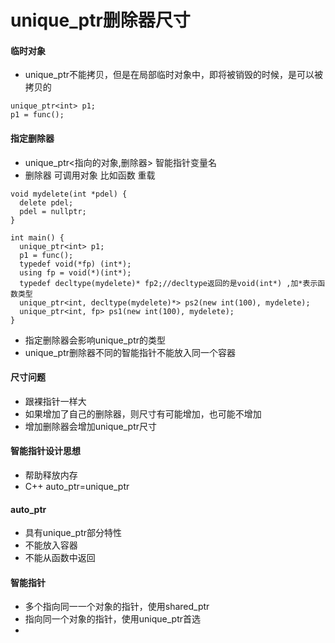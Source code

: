 # unique_ptr删除器尺寸

#### 临时对象
* unique_ptr不能拷贝，但是在局部临时对象中，即将被销毁的时候，是可以被拷贝的

```
unique_ptr<int> p1;
p1 = func();
```

#### 指定删除器
* unique_ptr<指向的对象,删除器> 智能指针变量名
* 删除器 可调用对象 比如函数 重载

```
void mydelete(int *pdel) {
  delete pdel;
  pdel = nullptr;
}

int main() {
  unique_ptr<int> p1;
  p1 = func();
  typedef void(*fp) (int*);
  using fp = void(*)(int*);
  typedef decltype(mydelete)* fp2;//decltype返回的是void(int*) ,加*表示函数类型
  unique_ptr<int, decltype(mydelete)*> ps2(new int(100), mydelete);
  unique_ptr<int, fp> ps1(new int(100), mydelete);
}
```
* 指定删除器会影响unique_ptr的类型
* unique_ptr删除器不同的智能指针不能放入同一个容器

#### 尺寸问题
* 跟裸指针一样大
* 如果增加了自己的删除器，则尺寸有可能增加，也可能不增加
* 增加删除器会增加unique_ptr尺寸

#### 智能指针设计思想
* 帮助释放内存
* C++ auto_ptr=unique_ptr

#### auto_ptr
* 具有unique_ptr部分特性
* 不能放入容器
* 不能从函数中返回

#### 智能指针
* 多个指向同一一个对象的指针，使用shared_ptr
* 指向同一个对象的指针，使用unique_ptr首选
* 
